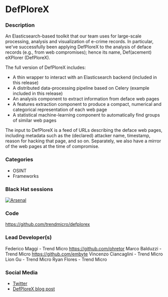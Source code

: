 # DefPloreX

### Description
An Elasticsearch-based toolkit that our team uses for large-scale processing, analysis and visualization of e-crime records. In particular, we've successfully been applying DefPloreX to the analysis of deface records (e.g., from web compromises); hence its name, Def(acement) eXPlorer (DefPloreX).

The full version of DefPloreX includes:

  * A thin wrapper to interact with an Elasticsearch backend (included in this release)
  * A distributed data-processing pipeline based on Celery (example included in this release)
  * An analysis component to extract information from deface web pages
  * A features extraction component to produce a compact, numerical and categorical representation of each web page
  * A statistical machine-learning component to automatically find groups of similar web pages

The input to DefPloreX is a feed of URLs describing the deface web pages,
including metadata such as the (declared) attacker name, timestamp, reason
for hacking that page, and so on. Separately, we also have a mirror of the
web pages at the time of compromise.

### Categories
* OSINT
* Frameworks

### Black Hat sessions
[![Arsenal](https://rawgit.com/toolswatch/badges/master/arsenal/2017.svg)](http://www.toolswatch.org/2017/06/the-black-hat-arsenal-usa-2017-phenomenal-line-up-announced/)

### Code 
https://github.com/trendmicro/defplorex

### Lead Developer(s)
 Federico Maggi - Trend Micro https://github.com/phretor
 Marco Balduzzi - Trend Micro https://github.com/embyte
 Vincenzo Ciancaglini - Trend Micro
 Lion Gu - Trend Micro
 Ryan Flores - Trend Micro
 

### Social Media 
* [Twitter](https://twitter.com/trendlabs)
* [DefPloreX blog post](http://blog.trendmicro.com/trendlabs-security-intelligence/defplorex-machine-learning-toolkit-large-scale-ecrime-forensics/) 
